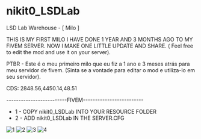 # nikit0_LSDLab
LSD Lab Warehouse - [ Milo ]

THIS IS MY FIRST MILO I HAVE DONE 1 YEAR AND 3 MONTHS AGO TO MY FIVEM SERVER. NOW I MAKE ONE LITTLE UPDATE AND SHARE. ( Feel free to edit the mod and use it on your server).

PTBR - Este é o meu primeiro milo que eu fiz a 1 ano e 3 meses atrás para meu servidor de fivem. (Sinta se a vontade para editar o mod e utiliza-lo em seu servidor).

CDS: 2848.56,4450.14,48.51

-------------------------FIVEM-------------------------

- 1 - COPY nikit0_LSDLab INTO YOUR RESOURCE FOLDER
- 2 - ADD nikit0_LSDLab IN THE SERVER.CFG

![1](https://user-images.githubusercontent.com/45583155/97241234-42201500-17cf-11eb-84a6-500ed2e7598b.png)
![2](https://user-images.githubusercontent.com/45583155/97241238-43e9d880-17cf-11eb-9e87-0b6f3617ff54.png)
![3](https://user-images.githubusercontent.com/45583155/97241240-451b0580-17cf-11eb-824c-bd4a48ad4012.png)
![4](https://user-images.githubusercontent.com/45583155/97241242-45b39c00-17cf-11eb-8621-ca76834d49ce.png)

